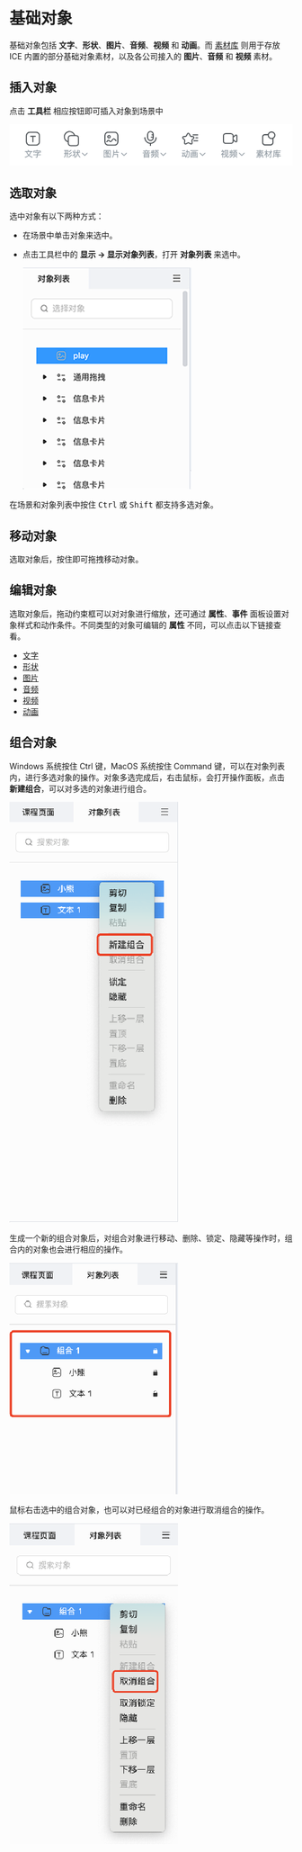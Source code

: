 # 基础对象

基础对象包括 **文字**、**形状**、**图片**、**音频**、**视频** 和 **动画**。而 [素材库](../../resource/index.md) 则用于存放 ICE 内置的部分基础对象素材，以及各公司接入的 **图片**、**音频** 和 **视频** 素材。

## 插入对象

点击 **工具栏** 相应按钮即可插入对象到场景中

![基础对象](img/basis.png)

## 选取对象

选中对象有以下两种方式：

- 在场景中单击对象来选中。
- 点击工具栏中的 **显示 -> 显示对象列表**，打开 **对象列表** 来选中。

    ![对象列表](img/object_list.png)

在场景和对象列表中按住 <kbd>Ctrl</kbd> 或 <kbd>Shift</kbd> 都支持多选对象。

## 移动对象

选取对象后，按住即可拖拽移动对象。

## 编辑对象

选取对象后，拖动约束框可以对对象进行缩放，还可通过 **属性**、**事件** 面板设置对象样式和动作条件。不同类型的对象可编辑的 **属性** 不同，可以点击以下链接查看。

- [文字](word/index.md)
- [形状](shape/index.md)
- [图片](image/index.md)
- [音频](audio/index.md)
- [视频](video/index.md)
- [动画](animation/index.md)

## 组合对象

Windows 系统按住 Ctrl 键，MacOS 系统按住 Command 键，可以在对象列表内，进行多选对象的操作。对象多选完成后，右击鼠标，会打开操作面板，点击 **新建组合**，可以对多选的对象进行组合。

![新建组合](img/newgroup.png)

生成一个新的组合对象后，对组合对象进行移动、删除、锁定、隐藏等操作时，组合内的对象也会进行相应的操作。

![编辑组合](img/editgroup.png)

鼠标右击选中的组合对象，也可以对已经组合的对象进行取消组合的操作。

![取消组合](img/cancelgroup.png)
